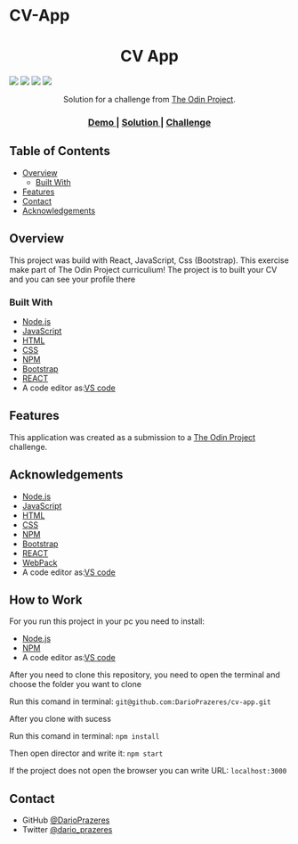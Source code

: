 # CV-App

<h1 align="center">CV App</h1>


<img src='https://img.shields.io/github/issues/DarioPrazeres/cv-app'> <img src='https://img.shields.io/github/forks/DarioPrazeres/cv-app'> <img src='https://img.shields.io/github/stars/DarioPrazeres/cv-app'> <img src='https://img.shields.io/github/license/DarioPrazeres/cv-app'>

<div align="center">
   Solution for a challenge from  <a href="theodinproject.com" target="_blank">The Odin Project</a>.
</div>

<div align="center">
  <h3>
    <a href="https://darioprazeres.github.io/cv-app/">
      Demo
    </a>
    <span> | </span>
    <a href="//github.com/DarioPrazeres/cv-app">
      Solution
    </a>
    <span> | </span>
    <a href="https://theodinproject.com">
      Challenge
    </a>
  </h3>
</div>

<!-- TABLE OF CONTENTS -->

## Table of Contents

- [Overview](#overview)
  - [Built With](#built-with)
- [Features](#features)
- [Contact](#contact)
- [Acknowledgements](#acknowledgements)

<!-- OVERVIEW -->

## Overview

<p>This project was build with React, JavaScript, Css (Bootstrap). This exercise make part of The Odin Project curriculium! The project is to built your CV and you can see your profile there</p>

### Built With

<!-- This section should list any major frameworks that you built your project using. Here are a few examples.-->

- [Node.js](https://nodejs.org/) 
- [JavaScript](https://javascript.com/) 
- [HTML](https://html.com/) 
- [CSS](https://html.com/css/)
- [NPM](https://npmjs.com/)
- [Bootstrap](https://getbootstrap.com/)
- [REACT](https://reactjs.org/)
- A code editor as:[VS code](https://code.visualstudio.com/)

## Features

<!-- List the features of your application or follow the template. Don't share the figma file here :) -->

This application was created as a submission to a [The Odin Project](https://theodinproject.com) challenge. 


## Acknowledgements

<!-- This section should list any articles or add-ons/plugins that helps you to complete the project. This is optional but it will help you in the future. For exmpale -->

- [Node.js](https://nodejs.org/) 
- [JavaScript](https://nodejs.org/) 
- [HTML](https://html.com/) 
- [CSS](https://html.com/css/)
- [NPM](https://npmjs.com/)
- [Bootstrap](https://getbootstrap.com/)
- [REACT](https://reactjs.org/)
- [WebPack](https://webpack.js.org/)
- A code editor as:[VS code](https://code.visualstudio.com/)

## How to Work

<p>For you run this project in your pc you need to install:</p>

- [Node.js](https://nodejs.org/) 
- [NPM](https://npmjs.com/)
- A code editor as:[VS code](https://code.visualstudio.com/)

<p>After you need to clone this repository, you need to open the terminal and choose the folder you want to clone</p>
<p>Run this comand in terminal: <code>git@github.com:DarioPrazeres/cv-app.git</code></p>
<p>After you clone with sucess</p>
<p>Run this comand in terminal: <code>npm install</code></p>
<p>Then open director and write it: <code>npm start</code></p>
<p>If the project does not open the browser you can write URL: <code>localhost:3000</code></p>

## Contact

- GitHub [@DarioPrazeres](https://github.com/DarioPrazeres)
- Twitter [@dario_prazeres](https://twitter.com/dario_prazeres)
